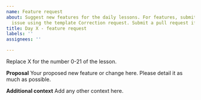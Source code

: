 ```yaml
---
name: Feature request
about: Suggest new features for the daily lessons. For features, submit a distinct
  issue using the template Correction request. Submit a pull request if you can.
title: Day X - feature request
labels: ''
assignees: ''

---
```


Replace X for the number 0-21 of the lesson.

**Proposal**
Your proposed new feature or change here. Please detail it as much as possible.

**Additional context**
Add any other context here.
